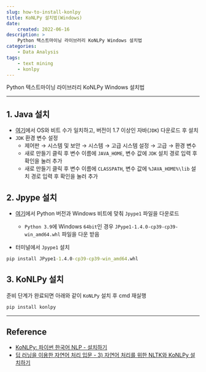 ```yaml
---
slug: how-to-install-konlpy
title: KoNLPy 설치법(Windows)
date:
    created: 2022-06-16
description: >
    Python 텍스트마이닝 라이브러리 KoNLPy Windows 설치법
categories:
    - Data Analysis
tags:
    - text mining
    - konlpy
---
```


Python 텍스트마이닝 라이브러리 KoNLPy Windows 설치법  

<!-- more -->

---

## 1. Java 설치

- [여기](https://jdk.java.net/21/)에서 OS와 비트 수가 일치하고, 버전이 1.7 이상인 자바(`JDK`) 다운로드 후 설치
- `JDK` 환경 변수 설정
    - 제어판 → 시스템 및 보안 → 시스템 → 고급 시스템 설정 → 고급 → 환경 변수
    - 새로 만들기 클릭 후 변수 이름에 `JAVA_HOME`, 변수 값에 `JDK` 설치 경로 입력 후 확인을 눌러 추가
    - 새로 만들기 클릭 후 변수 이름에 `CLASSPATH`, 변수 값에 `%JAVA_HOME%\lib` 설치 경로 입력 후 확인을 눌러 추가

## 2. Jpype 설치

- [여기](https://www.lfd.uci.edu/~gohlke/pythonlibs/#jpype)에서 Python 버전과 Windows 비트에 맞춰 `Jpype1` 파일을 다운로드
    - `Python 3.9`에 Windows `64bit`인 경우 `JPype1-1.4.0-cp39-cp39-win_amd64.whl` 파일을 다운 받음

- 터미널에서 `Jpype1` 설치

```bat
pip install JPype1-1.4.0-cp39-cp39-win_amd64.whl
```

## 3. KoNLPy 설치

준비 단계가 완료되면 아래와 같이 `KoNLPy` 설치 후 cmd 재실행

```bat
pip install konlpy
```

---
## Reference
- [KoNLPy: 파이썬 한국어 NLP - 설치하기](https://konlpy.org/ko/latest/install/)
- [딥 러닝을 이용한 자연어 처리 입문 - 3) 자연어 처리를 위한 NLTK와 KoNLPy 설치하기](https://wikidocs.net/22488)